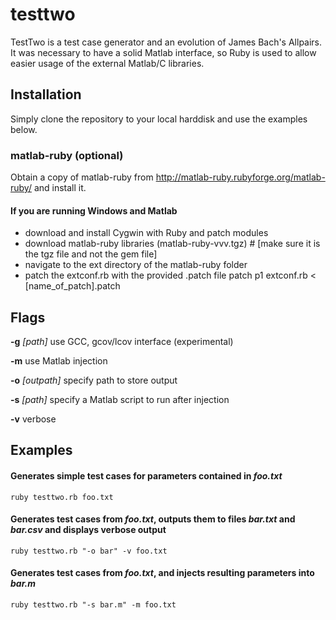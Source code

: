# testtwo
TestTwo is a test case generator and an evolution of James Bach's Allpairs. It was necessary to have a solid Matlab interface, so Ruby is used to allow easier usage of the external Matlab/C libraries.

## Installation

Simply clone the repository to your local harddisk and use the examples below.

### matlab-ruby (optional)

Obtain a copy of matlab-ruby from http://matlab-ruby.rubyforge.org/matlab-ruby/
and install it.

#### If you are running Windows and Matlab
* download and install Cygwin with Ruby and patch modules
* download matlab-ruby libraries (matlab-ruby-vvv.tgz) #
        [make sure it is the tgz file and not the gem file]
* navigate to the ext directory of the matlab-ruby folder
* patch the extconf.rb with the provided .patch file
        patch p1 extconf.rb < [name_of_patch].patch
                
## Flags

**-g** *[path]* use GCC, gcov/lcov interface (experimental)

**-m** use Matlab injection

**-o** *[outpath]* specify path to store output

**-s** *[path]* specify a Matlab script to run after injection

**-v** verbose

## Examples

#### Generates simple test cases for parameters contained in *foo.txt*

`ruby testtwo.rb foo.txt`

#### Generates test cases from *foo.txt*, outputs them to files *bar.txt* and *bar.csv* and displays verbose output

`ruby testtwo.rb "-o bar" -v foo.txt`

#### Generates test cases from *foo.txt*, and injects resulting parameters into *bar.m*

`ruby testtwo.rb "-s bar.m" -m foo.txt`

